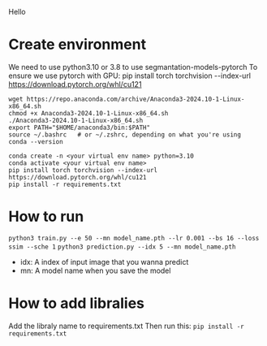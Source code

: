 Hello

# Create environment
We need to use python3.10 or 3.8 to use segmantation-models-pytorch
To ensure we use pytorch with GPU: pip install torch torchvision --index-url https://download.pytorch.org/whl/cu121
```
wget https://repo.anaconda.com/archive/Anaconda3-2024.10-1-Linux-x86_64.sh
chmod +x Anaconda3-2024.10-1-Linux-x86_64.sh 
./Anaconda3-2024.10-1-Linux-x86_64.sh 
export PATH="$HOME/anaconda3/bin:$PATH"
source ~/.bashrc   # or ~/.zshrc, depending on what you're using
conda --version

conda create -n <your virtual env name> python=3.10 
conda activate <your virtual env name>
pip install torch torchvision --index-url https://download.pytorch.org/whl/cu121
pip install -r requirements.txt
```

# How to run
`python3 train.py --e 50 --mn model_name.pth --lr 0.001 --bs 16 --loss ssim --sche 1` 
`python3 prediction.py --idx 5 --mn model_name.pth`

* idx: A index of input image that you wanna predict
* mn: A model name when you save the model


# How to add libralies
Add the libraly name to requirements.txt
Then run this: `pip install -r requirements.txt`
